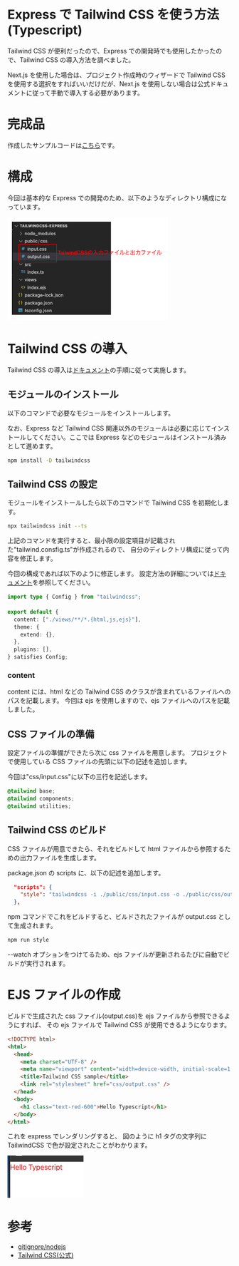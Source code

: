 # Express で Tailwind CSS を使う方法(Typescript)

Tailwind CSS が便利だったので、Express での開発時でも使用したかったので、Tailwind CSS の導入方法を調べました。

Next.js を使用した場合は、プロジェクト作成時のウィザードで Tailwind CSS を使用する選択をすればいいだけだが、Next.js を使用しない場合は公式ドキュメントに従って手動で導入する必要があります。

# 完成品

作成したサンプルコードは[こちら](https://github.com/kuboshu83/study-tailwindcss-express)です。

# 構成

今回は基本的な Express での開発のため、以下のようなディレクトリ構成になっています。

![dirs](./figures/dirs.png)

# Tailwind CSS の導入

Tailwind CSS の導入は[ドキュメント](https://tailwindcss.com/docs/installation)の手順に従って実施します。

## モジュールのインストール

以下のコマンドで必要なモジュールをインストールします。

なお、Express など Tailwind CSS 関連以外のモジュールは必要に応じてインストールしてください。ここでは Express などのモジュールはインストール済みとして進めます。

```bash
npm install -D tailwindcss
```

## Tailwind CSS の設定

モジュールをインストールしたら以下のコマンドで Tailwind CSS を初期化します。

```bash
npx tailwindcss init --ts
```

上記のコマンドを実行すると、最小限の設定項目が記載された"tailwind.consfig.ts"が作成されるので、
自分のディレクトリ構成に従って内容を修正します。

今回の構成であれば以下のように修正します。
設定方法の詳細については[ドキュメント](https://tailwindcss.com/docs/configuration)を参照してください。

```typescript
import type { Config } from "tailwindcss";

export default {
  content: ["./views/**/*.{html,js,ejs}"],
  theme: {
    extend: {},
  },
  plugins: [],
} satisfies Config;
```

### content

content には、html などの Tailwind CSS のクラスが含まれているファイルへのパスを記載します。
今回は ejs を使用しますので、ejs ファイルへのパスを記載しました。

## CSS ファイルの準備

設定ファイルの準備ができたら次に css ファイルを用意します。
プロジェクトで使用している CSS ファイルの先頭に以下の記述を追加します。

今回は"css/input.css"に以下の三行を記述します。

```css
@tailwind base;
@tailwind components;
@tailwind utilities;
```

## Tailwind CSS のビルド

CSS ファイルが用意できたら、それをビルドして html ファイルから参照するための出力ファイルを生成します。

package.json の scripts に、以下の記述を追加します。

```json
  "scripts": {
	"style": "tailwindcss -i ./public/css/input.css -o ./public/css/output.css --watch"
  },
```

npm コマンドでこれをビルドすると、ビルドされたファイルが output.css として生成されます。

```bash
npm run style
```

--watch オプションをつけてるため、ejs ファイルが更新されるたびに自動でビルドが実行されます。

# EJS ファイルの作成

ビルドで生成された css ファイル(output.css)を ejs ファイルから参照できるようにすれば、
その ejs ファイルで Tailwind CSS が使用できるようになります。

```html
<!DOCTYPE html>
<html>
  <head>
    <meta charset="UTF-8" />
    <meta name="viewport" content="width=device-width, initial-scale=1.0" />
    <title>Tailwind CSS sample</title>
    <link rel="stylesheet" href="css/output.css" />
  </head>
  <body>
    <h1 class="text-red-600">Hello Typescript</h1>
  </body>
</html>
```

これを express でレンダリングすると、
図のように h1 タグの文字列に TailwindCSS で色が設定されたことがわかります。

![h1](./figures/h1.png)

# 参考

- [gitignore/nodejs](https://github.com/github/gitignore/blob/main/Node.gitignore)
- [Tailwind CSS(公式)](https://tailwindcss.com/)
